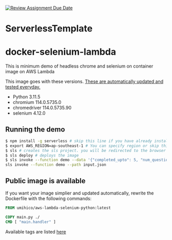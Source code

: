 [![Review Assignment Due Date](https://classroom.github.com/assets/deadline-readme-button-24ddc0f5d75046c5622901739e7c5dd533143b0c8e959d652212380cedb1ea36.svg)](https://classroom.github.com/a/UxpU_KWG)
# ServerlessTemplate

# docker-selenium-lambda

This is minimum demo of headless chrome and selenium on container image on AWS Lambda

This image goes with these versions. [These are automatically updated and tested everyday.](https://github.com/umihico/docker-selenium-lambda/actions)

- Python 3.11.5
- chromium 114.0.5735.0
- chromedriver 114.0.5735.90
- selenium 4.12.0

## Running the demo

```bash
$ npm install -g serverless # skip this line if you have already installed Serverless Framework
$ export AWS_REGION=ap-southeast-1 # You can specify region or skip this line.
$ sls # creates the sls project. you will be redirected to the browser to key in your AWS credentials
$ sls deploy # deploys the image
$ sls invoke --function demo --data '{"completed_upto": 5, "num_questions": 3}' 
sls invoke --function demo --path input.json
```

## Public image is available

If you want your image simplier and updated automatically, rewrite the Dockerfile with the following commands:

```Dockerfile
FROM umihico/aws-lambda-selenium-python:latest

COPY main.py ./
CMD [ "main.handler" ]
```

Available tags are listed [here](https://hub.docker.com/r/umihico/aws-lambda-selenium-python/tags)
